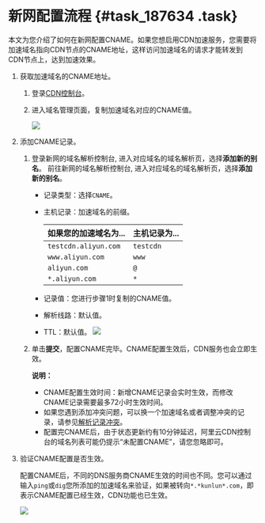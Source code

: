 # 新网配置流程 {#task_187634 .task}

本文为您介绍了如何在新网配置CNAME。如果您想启用CDN加速服务，您需要将加速域名指向CDN节点的CNAME地址，这样访问加速域名的请求才能转发到CDN节点上，达到加速效果。

1.  获取加速域名的CNAME地址。 
    1.  登录[CDN控制台](https://cdn.console.aliyun.com)。
    2.  进入域名管理页面，复制加速域名对应的CNAME值。 

        ![](http://static-aliyun-doc.oss-cn-hangzhou.aliyuncs.com/assets/img/5113/156163018845282_zh-CN.png)

2.  添加CNAME记录。 
    1.  登录新网的域名解析控制台, 进入对应域名的域名解析页，选择**添加新的别名**。 前往新网的域名解析控制台, 进入对应域名的域名解析页，选择**添加新的别名**。

        -   记录类型：选择`CNAME`。
        -   主机记录：加速域名的前缀。

            |如果您的加速域名为...|主机记录为...|
            |:-----------|:-------|
            |`testcdn.aliyun.com`|`testcdn`|
            |`www.aliyun.com`|`www`|
            |`aliyun.com`|`@`|
            |`*.aliyun.com`|`*`|

        -   记录值：您进行步骤1时复制的CNAME值。
        -   解析线路：默认值。
        -   TTL：默认值。
        ![](http://static-aliyun-doc.oss-cn-hangzhou.aliyuncs.com/assets/img/5115/156163018845324_zh-CN.png)

    2.  单击**提交**，配置CNAME完毕。CNAME配置生效后，CDN服务也会立即生效。 

        **说明：** 

        -   CNAME配置生效时间：新增CNAME记录会实时生效，而修改CNAME记录需要最多72小时生效时间。
        -   如果您遇到添加冲突问题，可以换一个加速域名或者调整冲突的记录，请参见[解析记录冲突](https://help.aliyun.com/knowledge_detail/39787.html)。
        -   配置完CNAME后，由于状态更新约有10分钟延迟，阿里云CDN控制台的域名列表可能仍提示“未配置CNAME”，请您忽略即可。
3.  验证CNAME配置是否生效。 

    配置CNAME后，不同的DNS服务商CNAME生效的时间也不同。您可以通过输入`ping`或`dig`您所添加的加速域名来验证，如果被转向`*.*kunlun*.com`，即表示CNAME配置已经生效，CDN功能也已生效。

    ![](http://static-aliyun-doc.oss-cn-hangzhou.aliyuncs.com/assets/img/5113/15616301886060_zh-CN.png)


